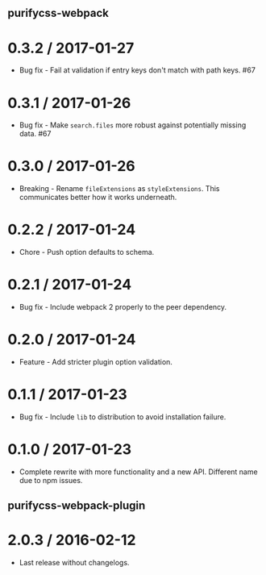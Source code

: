 ## purifycss-webpack

0.3.2 / 2017-01-27
==================

  * Bug fix - Fail at validation if entry keys don't match with path keys. #67

0.3.1 / 2017-01-26
==================

  * Bug fix - Make `search.files` more robust against potentially missing data. #67

0.3.0 / 2017-01-26
==================

  * Breaking - Rename `fileExtensions` as `styleExtensions`. This communicates better how it works underneath.

0.2.2 / 2017-01-24
==================

  * Chore - Push option defaults to schema.

0.2.1 / 2017-01-24
==================

  * Bug fix - Include webpack 2 properly to the peer dependency.

0.2.0 / 2017-01-24
==================

  * Feature - Add stricter plugin option validation.

0.1.1 / 2017-01-23
==================

  * Bug fix - Include `lib` to distribution to avoid installation failure.

0.1.0 / 2017-01-23
==================

  * Complete rewrite with more functionality and a new API. Different name due to npm issues.

## purifycss-webpack-plugin

2.0.3 / 2016-02-12
==================

  * Last release without changelogs.
